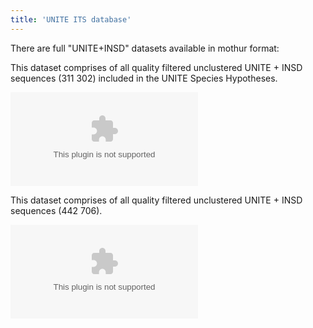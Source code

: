 ```yaml
---
title: 'UNITE ITS database'
---
```

There are full \"UNITE+INSD\" datasets available in mothur format:

This dataset comprises of all quality filtered unclustered UNITE + INSD
sequences (311 302) included in the UNITE Species Hypotheses.

![ Unite\_ITS\_02.zip](https://mothur.s3.us-east-2.amazonaws.com/wiki/unite_its_02.zip)

This dataset comprises of all quality filtered unclustered UNITE + INSD
sequences (442 706).

![ Unite\_ITS\_s\_02.zip](https://mothur.s3.us-east-2.amazonaws.com/wiki/unite_its_s_02.zip)
